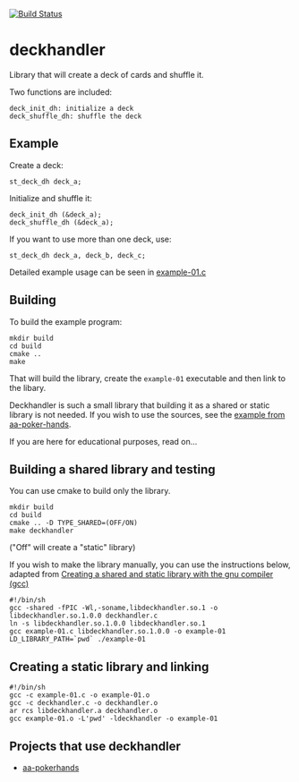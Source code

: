 [![Build Status](https://travis-ci.org/theimpossibleastronaut/deckhandler.svg?branch=master)](https://travis-ci.org/theimpossibleastronaut/deckhandler)

# deckhandler
Library that will create a deck of cards and shuffle it.

Two functions are included:

    deck_init_dh: initialize a deck
    deck_shuffle_dh: shuffle the deck

## Example

Create a deck:

    st_deck_dh deck_a;

Initialize and shuffle it:

    deck_init_dh (&deck_a);
    deck_shuffle_dh (&deck_a);

If you want to use more than one deck, use:

    st_deck_dh deck_a, deck_b, deck_c;

Detailed example usage can be seen in
[example-01.c](https://github.com/theimpossibleastronaut/deckhandler/blob/master/example-01.c)

## Building

To build the example program:

    mkdir build
    cd build
    cmake ..
    make

That will build the library, create the `example-01` executable and
then link to the libary.

Deckhandler is such a small library that building it as a shared or
static library is not needed. If you wish to use the sources, see the
[example from
aa-poker-hands](https://github.com/theimpossibleastronaut/aa-pokerhands/blob/master/src/Makefile.am).

If you are here for educational purposes, read on...

## Building a shared library and testing

You can use cmake to build only the library.

    mkdir build
    cd build
    cmake .. -D TYPE_SHARED=(OFF/ON)
    make deckhandler

("Off" will create a "static" library)

If you wish to make the library manually, you can use the instructions
below, adapted from [Creating a shared and static library with the gnu
compiler
(gcc)](https://renenyffenegger.ch/notes/development/languages/C-C-plus-plus/GCC/create-libraries/index)

```
#!/bin/sh
gcc -shared -fPIC -Wl,-soname,libdeckhandler.so.1 -o libdeckhandler.so.1.0.0 deckhandler.c
ln -s libdeckhandler.so.1.0.0 libdeckhandler.so.1
gcc example-01.c libdeckhandler.so.1.0.0 -o example-01
LD_LIBRARY_PATH=`pwd` ./example-01
```

## Creating a static library and linking

```
#!/bin/sh
gcc -c example-01.c -o example-01.o
gcc -c deckhandler.c -o deckhandler.o
ar rcs libdeckhandler.a deckhandler.o
gcc example-01.o -L'pwd' -ldeckhandler -o example-01
```

## Projects that use deckhandler

* [aa-pokerhands](https://github.com/theimpossibleastronaut/aa-pokerhands)
